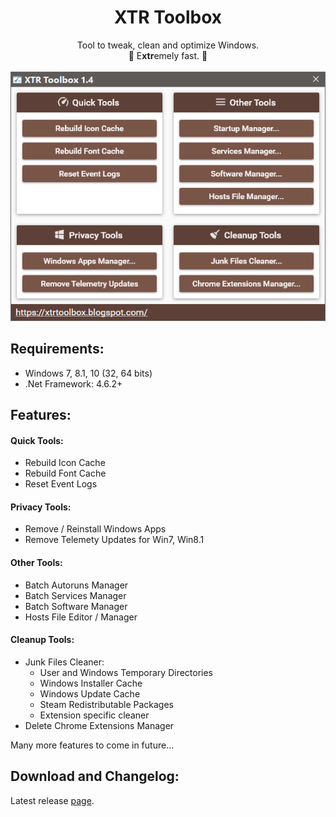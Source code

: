<h1 align="center">
XTR Toolbox
</h1>
<p align="center">
Tool to tweak, clean and optimize Windows. 
<br>🚀 E<b>xtr</b>emely fast. 🚀
<br>
<br>
<img src="XTR_main_screenshot.png">
</p>

## Requirements:
- Windows 7, 8.1, 10 (32, 64 bits)
- .Net Framework: 4.6.2+

## Features:
#### Quick Tools:
- Rebuild Icon Cache
- Rebuild Font Cache
- Reset Event Logs

#### Privacy Tools:
- Remove / Reinstall Windows Apps
- Remove Telemety Updates for Win7, Win8.1

#### Other Tools:
- Batch Autoruns Manager
- Batch Services Manager
- Batch Software Manager
- Hosts File Editor / Manager

#### Cleanup Tools: 
- Junk Files Cleaner:
  - User and Windows Temporary Directories
  - Windows Installer Cache
  - Windows Update Cache
  - Steam Redistributable Packages
  - Extension specific cleaner
- Delete Chrome Extensions Manager

Many more features to come in future...

## Download and Changelog:
Latest release [page](https://github.com/Zeeex/XTR-Toolbox/releases/latest).
